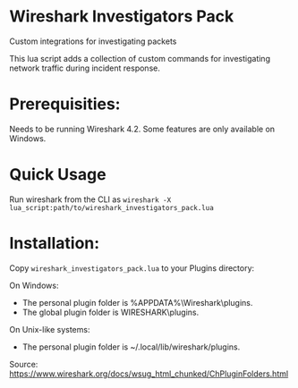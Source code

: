 # Wireshark Investigators Pack
Custom integrations for investigating packets

This lua script adds a collection of custom commands for investigating network traffic during incident response.

# Prerequisities:
Needs to be running Wireshark 4.2. Some features are only available on Windows.

# Quick Usage
Run wireshark from the CLI as `wireshark -X lua_script:path/to/wireshark_investigators_pack.lua`

# Installation:
Copy `wireshark_investigators_pack.lua` to your Plugins directory:

On Windows:
* The personal plugin folder is %APPDATA%\Wireshark\plugins.
* The global plugin folder is WIRESHARK\plugins.

On Unix-like systems:
* The personal plugin folder is ~/.local/lib/wireshark/plugins.

Source: https://www.wireshark.org/docs/wsug_html_chunked/ChPluginFolders.html
